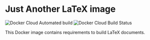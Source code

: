 # Just Another LaTeX image

![Docker Cloud Automated build](https://img.shields.io/docker/cloud/automated/ffosilva/jatex.svg)
![Docker Cloud Build Status](https://img.shields.io/docker/cloud/build/ffosilva/jatex.svg)

This Docker image contains requirements to build LaTeX documents.
